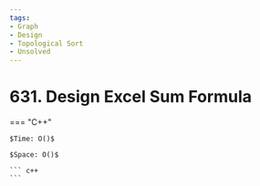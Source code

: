 ```yaml
---
tags:
- Graph
- Design
- Topological Sort
- Unsolved
---
```



# 631. Design Excel Sum Formula

=== "C++"

    $Time: O()$

    $Space: O()$

    ``` c++
    ```